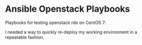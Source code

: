 Ansible Openstack Playbooks
===========================

Playbooks for testing openstack rdo on CentOS 7:

I needed a way to quickly re-deploy my working environment in a repeatable fashion.

